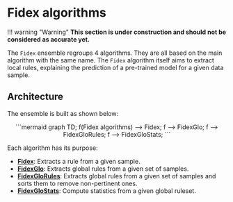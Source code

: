 # Fidex algorithms

!!! warning "Warning"
    **This section is under construction and should not be considered as accurate yet.**

The `Fidex` ensemble regroups 4 algorithms. They are all based on the main algorithm with the same name. The `Fidex` algorithm itself aims to extract local rules, explaining the prediction of a pre-trained model for a given data sample. 


## Architecture

The ensemble is built as shown below:

<div align="center">
```mermaid
graph TD;
    f(Fidex algorithms) --> Fidex;
    f --> FidexGlo;
    f --> FidexGloRules;
    f --> FidexGloStats;
```
</div>

Each algorithm has its purpose:

- **[Fidex](fidex)**: Extracts a rule from a given sample.
- **[FidexGlo]()**: Extracts global rules from a given set of samples. 
- **[FidexGloRules]()**: Extracts global rules from a given set of samples and sorts them to remove non-pertinent ones. 
- **[FidexGloStats]()**: Compute statistics from a given global ruleset.